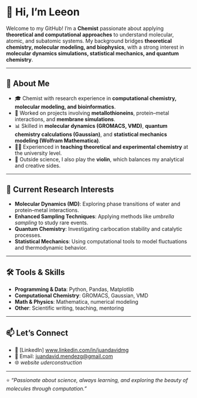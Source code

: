 # 👋 Hi, I’m Leeon  

Welcome to my GitHub! I’m a **Chemist** passionate about applying **theoretical and computational approaches** to understand molecular, atomic, and subatomic systems. My background bridges **theoretical chemistry, molecular modeling, and biophysics**, with a strong interest in **molecular dynamics simulations, statistical mechanics, and quantum chemistry**.  

---

## 🔬 About Me
- 🎓 Chemist with research experience in **computational chemistry, molecular modeling, and bioinformatics**.  
- 🧪 Worked on projects involving **metallothioneins**, protein–metal interactions, and **membrane simulations**.  
- 📊 Skilled in **molecular dynamics (GROMACS, VMD)**, **quantum chemistry calculations (Gaussian)**, and **statistical mechanics modeling (Wolfram Mathematica)**.  
- 👨‍🏫 Experienced in **teaching theoretical and experimental chemistry** at the university level.  
- 🎻 Outside science, I also play the **violin**, which balances my analytical and creative sides.  

---

## 🚀 Current Research Interests
- **Molecular Dynamics (MD)**: Exploring phase transitions of water and protein–metal interactions.  
- **Enhanced Sampling Techniques**: Applying methods like *umbrella sampling* to study rare events.  
- **Quantum Chemistry**: Investigating carbocation stability and catalytic processes.  
- **Statistical Mechanics**: Using computational tools to model fluctuations and thermodynamic behavior.  

---

## 🛠️ Tools & Skills
- **Programming & Data**: Python, Pandas, Matplotlib  
- **Computational Chemistry**: GROMACS, Gaussian, VMD 
- **Math & Physics**: Mathematica, numerical modeling  
- **Other**: Scientific writing, teaching, mentoring  

---

## 📫 Let’s Connect
- 💼 [LinkedIn] www.linkedin.com/in/juandavidmg  
- 📧 Email: juandavid.mendezg@gmail.com
- 🌐 *website uderconstruction*

---

⭐️ _“Passionate about science, always learning, and exploring the beauty of molecules through computation.”_
